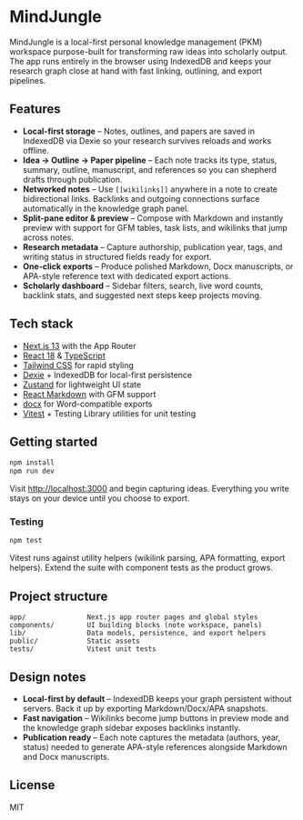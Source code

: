 # MindJungle

MindJungle is a local-first personal knowledge management (PKM) workspace purpose-built for transforming raw ideas into scholarly output. The app runs entirely in the browser using IndexedDB and keeps your research graph close at hand with fast linking, outlining, and export pipelines.

## Features

- **Local-first storage** – Notes, outlines, and papers are saved in IndexedDB via Dexie so your research survives reloads and works offline.
- **Idea → Outline → Paper pipeline** – Each note tracks its type, status, summary, outline, manuscript, and references so you can shepherd drafts through publication.
- **Networked notes** – Use `[[wikilinks]]` anywhere in a note to create bidirectional links. Backlinks and outgoing connections surface automatically in the knowledge graph panel.
- **Split-pane editor & preview** – Compose with Markdown and instantly preview with support for GFM tables, task lists, and wikilinks that jump across notes.
- **Research metadata** – Capture authorship, publication year, tags, and writing status in structured fields ready for export.
- **One-click exports** – Produce polished Markdown, Docx manuscripts, or APA-style reference text with dedicated export actions.
- **Scholarly dashboard** – Sidebar filters, search, live word counts, backlink stats, and suggested next steps keep projects moving.

## Tech stack

- [Next.js 13](https://nextjs.org/) with the App Router
- [React 18](https://react.dev/) & [TypeScript](https://www.typescriptlang.org/)
- [Tailwind CSS](https://tailwindcss.com/) for rapid styling
- [Dexie](https://dexie.org/) + IndexedDB for local-first persistence
- [Zustand](https://zustand-demo.pmnd.rs/) for lightweight UI state
- [React Markdown](https://github.com/remarkjs/react-markdown) with GFM support
- [docx](https://www.npmjs.com/package/docx) for Word-compatible exports
- [Vitest](https://vitest.dev/) + Testing Library utilities for unit testing

## Getting started

```bash
npm install
npm run dev
```

Visit [http://localhost:3000](http://localhost:3000) and begin capturing ideas. Everything you write stays on your device until you choose to export.

### Testing

```bash
npm test
```

Vitest runs against utility helpers (wikilink parsing, APA formatting, export helpers). Extend the suite with component tests as the product grows.

## Project structure

```
app/               Next.js app router pages and global styles
components/        UI building blocks (note workspace, panels)
lib/               Data models, persistence, and export helpers
public/            Static assets
tests/             Vitest unit tests
```

## Design notes

- **Local-first by default** – IndexedDB keeps your graph persistent without servers. Back it up by exporting Markdown/Docx/APA snapshots.
- **Fast navigation** – Wikilinks become jump buttons in preview mode and the knowledge graph sidebar exposes backlinks instantly.
- **Publication ready** – Each note captures the metadata (authors, year, status) needed to generate APA-style references alongside Markdown and Docx manuscripts.

## License

MIT
